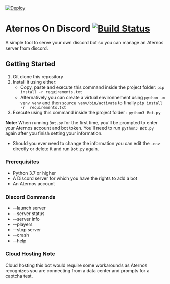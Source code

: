 [![Deploy](https://www.herokucdn.com/deploy/button.svg)](https://heroku.com/deploy)

# Aternos On Discord [![Build Status](https://travis-ci.com/Mekolaos/JackADit.svg?branch=master)](https://travis-ci.com/Mekolaos/JackADit)

A simple tool to serve your own discord bot so you can manage an Aternos server from discord.

## Getting Started

1. Git clone this repository
2. Install it using either:
   * Copy, paste and execute this command inside the project folder: ```pip install -r requirements.txt```
   * Alternatively you can create a virtual environnement using ```python -m venv venv``` and then ```source venv/bin/activate``` to finally ```pip install -r  requirements.txt```
3. Execute using this command inside the project folder : ```python3 Bot.py```

**Note:** When running ```Bot.py``` for the first time, you'll be prompted to enter your Aternos account and bot token. You'll need to run ```python3 Bot.py``` again after you finish setting your information.

* Should you ever need to change the information you can edit the ```.env``` directly or delete it and run ```Bot.py``` again.

### Prerequisites

* Python 3.7 or higher
* A Discord server for which you have the rights to add a bot
* An Aternos account

### Discord Commands

* --launch server
* --server status
* --server info
* --players
* --stop server
* --crash
* --help


### Cloud Hosting Note

Cloud hosting this bot would require some workarounds as Aternos recognizes you are connecting from a data center and prompts for a captcha test.
